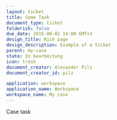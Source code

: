 ```yaml
---
layout: ticket
title: Some Task
document_type: ticket
folderish: false
due_date: 2015-06-02 14:00 GMT+2
design_title: Rich page
design_description: Example of a ticket
parent: my-case
state: In bearbeitung
icon: trash
document_creator: Alexander Pilz
document_creator_id: pilz

application: workspace
application_name: Workspace
workspace_name: My case
---
```


Case task
